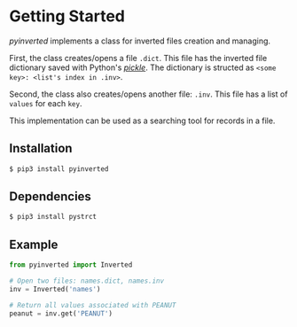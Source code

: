 # Getting Started
*pyinverted* implements a class for inverted files creation and managing.

First, the class creates/opens a file `.dict`. This file has the inverted file
dictionary saved with Python's [*pickle*](https://docs.python.org/3.2/library/pickle.html).
The dictionary is structed as `<some key>: <list's index in .inv>`.

Second, the class also creates/opens another file: `.inv`. This file has a list of `values` for
each `key`.

This implementation can be used as a searching tool for records in a file.

## Installation
```bash
$ pip3 install pyinverted
```

## Dependencies
```bash
$ pip3 install pystrct
```

## Example
```python
from pyinverted import Inverted

# Open two files: names.dict, names.inv
inv = Inverted('names')

# Return all values associated with PEANUT
peanut = inv.get('PEANUT')
```
